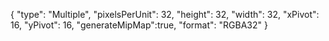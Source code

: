 {
  "type": "Multiple",
  "pixelsPerUnit": 32,
  "height": 32,
  "width": 32,
  "xPivot": 16,
  "yPivot": 16,
  "generateMipMap":true,
  "format": "RGBA32"
}